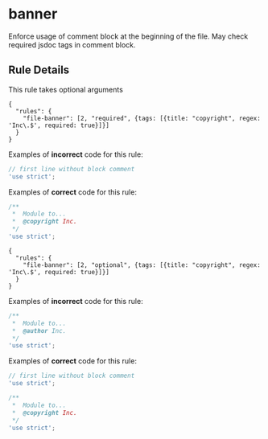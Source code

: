 # banner

Enforce usage of comment block at the beginning of the file. May check required jsdoc tags in comment block.


## Rule Details

This rule takes optional arguments

```
{
  "rules": {
    "file-banner": [2, "required", {tags: [{title: "copyright", regex: 'Inc\.$', required: true}]}]
  }
}
```

Examples of **incorrect** code for this rule:

```js
// first line without block comment
'use strict';
```

Examples of **correct** code for this rule:

```js
/**
 *  Module to...
 *  @copyright Inc.
 */
'use strict';
```

```
{
  "rules": {
    "file-banner": [2, "optional", {tags: [{title: "copyright", regex: 'Inc\.$', required: true}]}]
  }
}
```

Examples of **incorrect** code for this rule:

```js
/**
 *  Module to...
 *  @author Inc.
 */
'use strict';
```

Examples of **correct** code for this rule:

```js
// first line without block comment
'use strict';
```

```js
/**
 *  Module to...
 *  @copyright Inc.
 */
'use strict';
```
